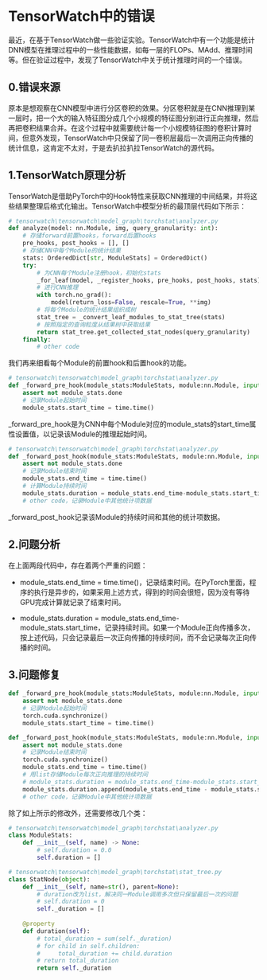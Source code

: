 # TensorWatch中的错误

最近，在基于TensorWatch做一些验证实验。TensorWatch中有一个功能是统计DNN模型在推理过程中的一些性能数据，如每一层的FLOPs、MAdd、推理时间等。但在验证过程中，发现了TensorWatch中关于统计推理时间的一个错误。

## 0.错误来源

原本是想观察在CNN模型中进行分区卷积的效果。分区卷积就是在CNN推理到某一层时，把一个大的输入特征图分成几个小规模的特征图分别进行正向推理，然后再把卷积结果合并。在这个过程中就需要统计每一个小规模特征图的卷积计算时间，但意外发现，TensorWatch中只保留了同一卷积层最后一次调用正向传播的统计信息，这肯定不太对，于是去扒拉扒拉TensorWatch的源代码。

## 1.TensorWatch原理分析

TensorWatch是借助PyTorch中的Hook特性来获取CNN推理的中间结果，并将这些结果整理后格式化输出。TensorWatch中模型分析的最顶层代码如下所示：

```python
# tensorwatch\tensorwatch\model_graph\torchstat\analyzer.py
def analyze(model: nn.Module, img, query_granularity: int):
    # 存储forward前置hooks，forward后置hooks
    pre_hooks, post_hooks = [], []
    # 存储CNN中每个Module的统计结果
    stats: OrderedDict[str, ModuleStats] = OrderedDict()
    try:
        # 为CNN每个Module注册hook，初始化stats
        _for_leaf(model, _register_hooks, pre_hooks, post_hooks, stats)
        # 进行CNN推理
        with torch.no_grad():
            model(return_loss=False, rescale=True, **img)
        # 将每个Module的统计结果组织成树
        stat_tree = _convert_leaf_modules_to_stat_tree(stats)
        # 按照指定的查询粒度从结果树中获取结果
        return stat_tree.get_collected_stat_nodes(query_granularity)
    finally:
		# other code
```

我们再来细看每个Module的前置hook和后置hook的功能。

```python
# tensorwatch\tensorwatch\model_graph\torchstat\analyzer.py
def _forward_pre_hook(module_stats:ModuleStats, module:nn.Module, input):
    assert not module_stats.done
    # 记录Module起始时间
    module_stats.start_time = time.time()
```

_forward_pre_hook是为CNN中每个Module对应的module_stats的start_time属性设置值，以记录该Module的推理起始时间。

```python
# tensorwatch\tensorwatch\model_graph\torchstat\analyzer.py
def _forward_post_hook(module_stats:ModuleStats, module:nn.Module, input, output):
    assert not module_stats.done
	# 记录Module结束时间
    module_stats.end_time = time.time()
    # 计算Module持续时间
    module_stats.duration = module_stats.end_time-module_stats.start_time
	# other code，记录Module中其他统计项数据
```

_forward_post_hook记录该Module的持续时间和其他的统计项数据。

## 2.问题分析

在上面两段代码中，存在着两个严重的问题：

- module_stats.end_time = time.time()，记录结束时间。在PyTorch里面，程序的执行是异步的，如果采用上述方式，得到的时间会很短，因为没有等待GPU完成计算就记录了结束时间。

- module_stats.duration = module_stats.end_time-module_stats.start_time，记录持续时间。如果一个Module正向传播多次，按上述代码，只会记录最后一次正向传播的持续时间，而不会记录每次正向传播的时间。

## 3.问题修复

```python
def _forward_pre_hook(module_stats:ModuleStats, module:nn.Module, input):
    assert not module_stats.done
    # 记录Module起始时间
    torch.cuda.synchronize()
    module_stats.start_time = time.time()

def _forward_post_hook(module_stats:ModuleStats, module:nn.Module, input, output):
    assert not module_stats.done
	# 记录Module结束时间
    torch.cuda.synchronize()
    module_stats.end_time = time.time()
    # 用list存储Module每次正向推理的持续时间
    # module_stats.duration = module_stats.end_time-module_stats.start_time
    module_stats.duration.append(module_stats.end_time - module_stats.start_time)
	# other code，记录Module中其他统计项数据
```

除了如上所示的修改外，还需要修改几个类：

```python
# tensorwatch\tensorwatch\model_graph\torchstat\analyzer.py
class ModuleStats:
    def __init__(self, name) -> None:
        # self.duration = 0.0
        self.duration = []

# tensorwatch\tensorwatch\model_graph\torchstat\stat_tree.py        
class StatNode(object):
    def __init__(self, name=str(), parent=None):
        # duration改为list，解决同一Module调用多次但只保留最后一次的问题
        # self.duration = 0
        self._duration = []
        
    @property
    def duration(self):
        # total_duration = sum(self._duration)
        # for child in self.children:
        #     total_duration += child.duration
        # return total_duration
        return self._duration
```